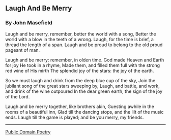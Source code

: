 ## Laugh And Be Merry
### By John Masefield

Laugh and be merry, remember, better the world with a song,
Better the world with a blow in the teeth of a wrong.
Laugh, for the time is brief, a thread the length of a span.
Laugh and be proud to belong to the old proud pageant of man.

Laugh and be merry: remember, in olden time.
God made Heaven and Earth for joy He took in a rhyme,
Made them, and filled them full with the strong red wine of
His mirth
The splendid joy of the stars: the joy of the earth.

So we must laugh and drink from the deep blue cup of the sky,
Join the jubilant song of the great stars sweeping by,
Laugh, and battle, and work, and drink of the wine outpoured
In the dear green earth, the sign of the joy of the Lord.

Laugh and be merry together, like brothers akin,
Guesting awhile in the rooms of a beautiful inn,
Glad till the dancing stops, and the lilt of the music ends.
Laugh till the game is played; and be you merry, my friends.

---

[Public Domain Poetry](http://www.public-domain-poetry.com/john-masefield/laugh-and-be-merry-3073 "Laugh And Be Merry Source")
